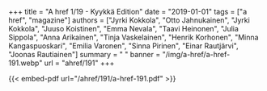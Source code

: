 +++
title = "A href 1/19 - Kyykkä Edition"
date = "2019-01-01"
tags = ["a href", "magazine"]
authors = ["Jyrki Kokkola", "Otto Jahnukainen", "Jyrki Kokkola", "Juuso Koistinen", "Emma Nevala", "Taavi Heinonen", "Julia Sippola", "Anna Arikainen", "Tinja Vaskelainen", "Henrik Korhonen", "Minna Kangaspuoskari", "Emilia Varonen", "Sinna Pirinen", "Einar Rautjärvi", "Joonas Rautiainen"]
summary = " "
banner = "/img/a-href/a-href-191.webp"
url = "ahref/191"
+++

{{< embed-pdf url="/ahref/191/a-href-191.pdf" >}}
